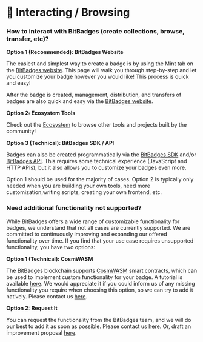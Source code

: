 # 🏅 Interacting / Browsing

### **How to interact with BitBadges (create collections, browse, transfer, etc)?**

**Option 1 (Recommended): BitBadges Website**

The easiest and simplest way to create a badge is by using the Mint tab on the [BitBadges website](https://bitbadges.io). This page will walk you through step-by-step and let you customize your badge however you would like! This process is quick and easy!

After the badge is created, management, distribution, and transfers of badges are also quick and easy via the [BitBadges website](https://bitbadges.io).

**Option 2: Ecosystem Tools**

Check out the [Ecosystem](ecosystem.md) to browse other tools and projects built by the community!

**Option 3 (Technical): BitBadges SDK / API**

Badges can also be created programmatically via the [BitBadges SDK](broken-reference) and/or [BitBadges API](../indexer-api/api.md). This requires some technical experience (JavaScript and HTTP APIs), but it also allows you to customize your badges even more.

Option 1 should be used for the majority of cases. Option 2 is typically only needed when you are building your own tools, need more customization,writing scripts, creating your own frontend, etc.&#x20;



### **Need additional functionality not supported?**

While BitBadges offers a wide range of customizable functionality for badges, we understand that not all cases are currently supported. We are committed to continuously improving and expanding our offered functionality over time. If you find that your use case requires unsupported functionality, you have two options:

**Option 1 (Technical): CosmWASM**&#x20;

The BitBadges blockchain supports [CosmWASM](https://cosmwasm.com/) smart contracts, which can be used to implement custom functionality for your badge. A tutorial is available [here](../for-developers/tutorials/create-a-smart-contract.md). We would appreciate it if you could inform us of any missing functionality you require when choosing this option, so we can try to add it natively. Please contact us [here](team-contact-us.md).

**Option 2: Request It**&#x20;

You can request the functionality from the BitBadges team, and we will do our best to add it as soon as possible. Please contact us [here](team-contact-us.md). Or, draft an improvement proposal [here](https://github.com/BitBadges/BBIPs).

